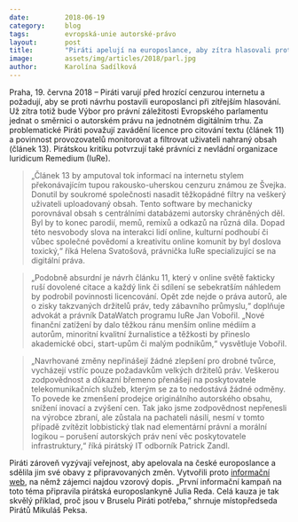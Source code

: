 ```yaml
---
date:         2018-06-19
category:     blog
tags:         evropská-unie autorské-právo
layout:       post
title:        "Piráti apelují na europoslance, aby zítra hlasovali proti návrhu na zavedení cenzury internetu"
image:        assets/img/articles/2018/parl.jpg
author:       Karolína Sadílková
---
```


Praha, 19. června 2018 – Piráti varují před hrozící cenzurou internetu a požadují, aby se proti návrhu postavili europoslanci při zítřejším hlasování. Už zítra totiž bude Výbor pro právní záležitosti Evropského parlamentu jednat o směrnici o autorském právu na jednotném digitálním trhu. Za problematické Piráti považují zavádění licence pro citování textu (článek 11) a povinnost provozovatelů monitorovat a filtrovat uživateli nahraný obsah (článek 13). Pirátskou kritiku potvrzují také právníci z nevládní organizace Iuridicum Remedium (IuRe).

> „Článek 13 by amputoval tok informací na internetu stylem překonávajícím tupou rakousko-uherskou cenzuru známou ze Švejka. Donutil by soukromé společnosti nasadit těžkopádné filtry na veškerý uživateli uploadovaný obsah. Tento software by mechanicky porovnával obsah s centrálními databázemi autorsky chráněných děl. Byl by to konec parodií, memů, remixů a odkazů na různá díla. Dopad této nesvobody slova na interakci lidí online, kulturní podhoubí či vůbec společné povědomí a kreativitu online komunit by byl doslova toxický,“ říká Helena Svatošová, právnička IuRe specializující se na digitální práva.

> „Podobně absurdní je návrh článku 11, který v online světě fakticky ruší dovolené citace a každý link či sdílení se sebekratším náhledem by podrobil povinnosti licencování. Opět zde nejde o práva autorů, ale o zisky takzvaných držitelů práv, tedy zábavního průmyslu,“ doplňuje advokát a právník DataWatch programu IuRe Jan Vobořil. „Nové finanční zatížení by dalo těžkou ránu menším online médiím a autorům, minoritní kvalitní žurnalistice a těžkosti by přineslo akademické obci, start-upům či malým podnikům,“ vysvětluje Vobořil.

> „Navrhované změny nepřinášejí žádné zlepšení pro drobné tvůrce, vycházejí vstříc pouze požadavkům velkých držitelů práv. Veškerou zodpovědnost a důkazní břemeno přenášejí na poskytovatele telekomunikačních služeb, kterým se za to nedostává žádné odměny. To povede ke zmenšení prodejce originálního autorského obsahu, snížení inovací a zvýšení cen. Tak jako jsme zodpovědnost nepřenesli na výrobce zbraní, ale zůstala na pachateli násilí, nesmí v tomto případě zvítězit lobbistický tlak nad elementární právní a morální logikou – porušení autorských práv není věc poskytovatele infrastruktury,“ říká pirátský IT odborník Patrick Zandl.

Piráti zároveň vyzývají veřejnost, aby apelovala na české europoslance a sdělila jim své obavy z připravovaných změn. Vytvořili proto [informační web](https://zachraninternet.cz/), na němž zájemci najdou vzorový dopis. „První informační kampaň na toto téma připravila pirátská europoslankyně Julia Reda. Celá kauza je tak skvělý příklad, proč jsou v Bruselu Piráti potřeba,” shrnuje místopředseda Pirátů Mikuláš Peksa.
